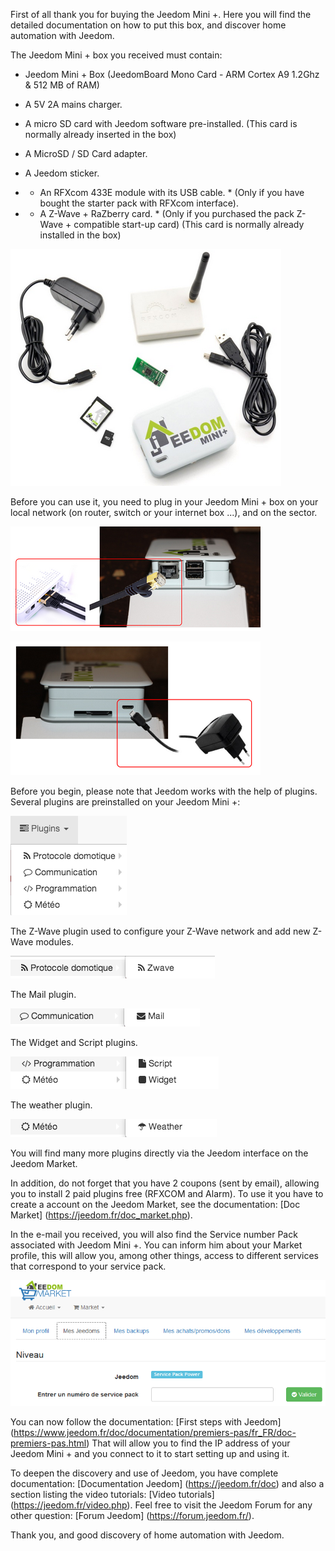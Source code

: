 First of all thank you for buying the Jeedom Mini +. Here you will find
the detailed documentation on how to put this
box, and discover home automation with Jeedom.

The Jeedom Mini + box you received must contain:

-   Jeedom Mini + Box (JeedomBoard Mono Card - ARM Cortex A9 1.2Ghz
    & 512 MB of RAM)

-   A 5V 2A mains charger.

-   A micro SD card with Jeedom software pre-installed. (This
    card is normally already inserted in the box)

-   A MicroSD / SD Card adapter.

-   A Jeedom sticker.

-   * An RFXcom 433E module with its USB cable. * (Only if you have
    bought the starter pack with RFXcom interface).

-   * A Z-Wave + RaZberry card. * (Only if you purchased the pack
    Z-Wave + compatible start-up card) (This card is normally already
    installed in the box)

![mini.demarrage01](../images/mini.demarrage01.png)

Before you can use it, you need to plug in your Jeedom Mini + box
on your local network (on router, switch or your internet box ...), and
on the sector.

![mini.demarrage02](../images/mini.demarrage02.png)

![mini.demarrage03](../images/mini.demarrage03.png)

Before you begin, please note that Jeedom works with the help of
plugins. Several plugins are preinstalled on your Jeedom Mini +:

![mini.demarrage04](../images/mini.demarrage04.png)

The Z-Wave plugin used to configure your Z-Wave network and add
new Z-Wave modules.

![mini.demarrage05](../images/mini.demarrage05.png)

The Mail plugin.

![mini.demarrage06](../images/mini.demarrage06.png)

The Widget and Script plugins.

![mini.demarrage07](../images/mini.demarrage07.png)

The weather plugin.

![mini.demarrage08](../images/mini.demarrage08.png)

You will find many more plugins directly via
the Jeedom interface on the Jeedom Market.

In addition, do not forget that you have 2 coupons
(sent by email), allowing you to install 2 paid plugins
free (RFXCOM and Alarm). To use it you have to create a
account on the Jeedom Market, see the documentation: [Doc
Market] (https://jeedom.fr/doc_market.php).

In the e-mail you received, you will also find the Service number
Pack associated with Jeedom Mini +. You can inform him about your
Market profile, this will allow you, among other things, access to
different services that correspond to your service pack.

![mini.demarrage09](../images/mini.demarrage09.png)

You can now follow the documentation: [First steps with
Jeedom] (https://www.jeedom.fr/doc/documentation/premiers-pas/fr_FR/doc-premiers-pas.html)
That will allow you to find the IP address of your Jeedom Mini + and
you connect to it to start setting up and using it.

To deepen the discovery and use of Jeedom, you have
complete documentation: [Documentation
Jeedom] (https://jeedom.fr/doc) and also a section listing
the video tutorials: [Video tutorials] (https://jeedom.fr/video.php).
Feel free to visit the Jeedom Forum for any other
question: [Forum Jeedom] (https://forum.jeedom.fr/).

Thank you, and good discovery of home automation with Jeedom.
